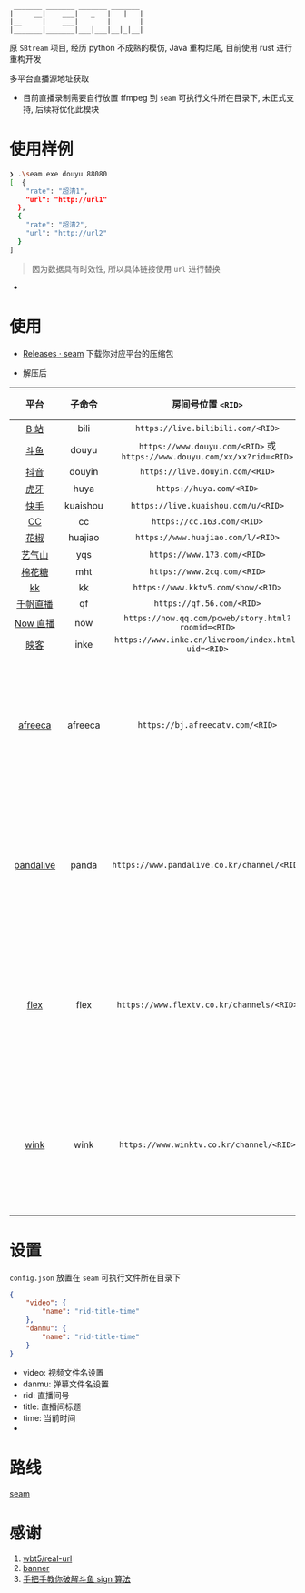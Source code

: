 ```
 _______ _______ _______ _______
|     __|    ___|   _   |   |   |
|__     |    ___|       |       |
|_______|_______|___|___|__|_|__|
```

原 `SBtream` 项目, 经历 python 不成熟的模仿, Java 重构烂尾, 目前使用 rust 进行重构开发

多平台直播源地址获取

-   目前直播录制需要自行放置 ffmpeg 到 `seam` 可执行文件所在目录下, 未正式支持, 后续将优化此模块

# 使用样例

```bash
❯ .\seam.exe douyu 88080
[  {
    "rate": "超清1",
    "url": "http://url1"
  },
  {
    "rate": "超清2",
    "url": "http://url2"
  }
]
```

> 因为数据具有时效性, 所以具体链接使用 `url` 进行替换



-   

# 使用

- [Releases · seam](https://github.com/Borber/seam/releases) 下载你对应平台的压缩包

- 解压后

|                   平台                    |  子命令  |                      房间号位置 `<RID>`                      |         备注         |
| :---------------------------------------: | :------: | :----------------------------------------------------------: | :------------------: |
|    [B 站](https://live.bilibili.com/)     |   bili   |              `https://live.bilibili.com/<RID>`               |                      |
|      [斗鱼](https://www.douyu.com/)       |  douyu   | `https://www.douyu.com/<RID>` 或 `https://www.douyu.com/xx/xx?rid=<RID>` |                      |
|     [抖音](https://live.douyin.com/)      |  douyin  |               `https://live.douyin.com/<RID>`                |                      |
|         [虎牙](https://huya.com/)         |   huya   |                   `https://huya.com/<RID>`                   |                      |
|    [快手](https://live.kuaishou.com/)     | kuaishou |             `https://live.kuaishou.com/u/<RID>`              |                      |
|         [CC](https://cc.163.com/)         |    cc    |                  `https://cc.163.com/<RID>`                  |                      |
|     [花椒](https://www.huajiao.com/)      | huajiao  |              `https://www.huajiao.com/l/<RID>`               |                      |
|      [艺气山](https://www.173.com/)       |   yqs    |                 `https://www.173.com/<RID>`                  |                      |
|      [棉花糖](https://www.2cq.com/)       |   mht    |                 `https://www.2cq.com/<RID>`                  |                      |
|       [kk](https://www.kktv5.com/)        |    kk    |              `https://www.kktv5.com/show/<RID>`              |                      |
|      [千帆直播](https://qf.56.com/)       |    qf    |                  `https://qf.56.com/<RID>`                   |                      |
|      [Now 直播](https://now.qq.com/)      |   now    |      `https://now.qq.com/pcweb/story.html?roomid=<RID>`      |                      |
|       [映客](https://www.inke.cn/)        |   inke   |     `https://www.inke.cn/liveroom/index.html?uid=<RID>`      |                      |
|     [afreeca](https://afreecatv.com/)     | afreeca  |               `https://bj.afreecatv.com/<RID>`               | 主播名字而非直播间号 |
| [pandalive](https://www.pandalive.co.kr/) |  panda   |         `https://www.pandalive.co.kr/channel/<RID>`          | 主播名字而非直播间号 |
|     [flex](https://www.flextv.co.kr/)     |   flex   |          `https://www.flextv.co.kr/channels/<RID>`           | 主播名字而非直播间号 |
|     [wink](https://www.winktv.co.kr/)     |   wink   |           `https://www.winktv.co.kr/channel/<RID>`           | 主播名字而非直播间号 |



# 设置

`config.json` 放置在 `seam` 可执行文件所在目录下

```json
{
    "video": {
        "name": "rid-title-time"
    },
    "danmu": {
        "name": "rid-title-time"
    }
}
```

-   video: 视频文件名设置
-   danmu: 弹幕文件名设置
-   rid: 直播间号
-   title: 直播间标题
-   time: 当前时间
-   

# 路线

[seam](https://github.com/users/Borber/projects/4/views/1)

# 感谢

1. [wbt5/real-url](https://github.com/wbt5/real-url/)
2. [banner](https://textkool.com/en/ascii-art-generator?hl=default&vl=default&font=Chunky&text=SEAM)
3. [手把手教你破解斗鱼 sign 算法](https://zhuanlan.zhihu.com/p/107330805)
